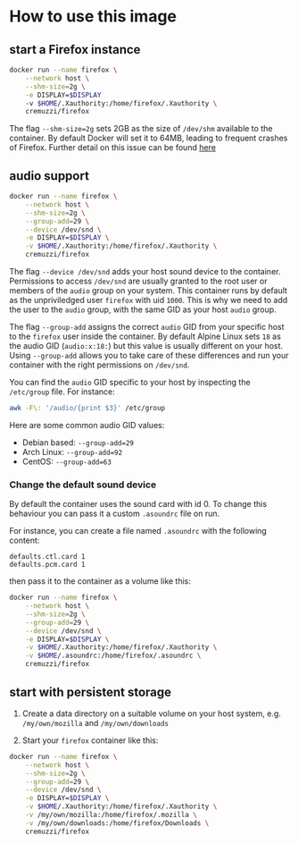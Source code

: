# How to use this image

## start a Firefox instance

```sh
docker run --name firefox \
    --network host \
    --shm-size=2g \
    -e DISPLAY=$DISPLAY
    -v $HOME/.Xauthority:/home/firefox/.Xauthority \
    cremuzzi/firefox
```

The flag `--shm-size=2g` sets 2GB as the size of `/dev/shm` available to the container.
By default Docker will set it to 64MB, leading to frequent crashes of Firefox.
Further detail on this issue can be found [here](https://bugzilla.mozilla.org/show_bug.cgi?id=1338771#c10)

## audio support

```sh
docker run --name firefox \
    --network host \
    --shm-size=2g \
    --group-add=29 \
    --device /dev/snd \
    -e DISPLAY=$DISPLAY \
    -v $HOME/.Xauthority:/home/firefox/.Xauthority \
    cremuzzi/firefox
```

The flag `--device /dev/snd` adds your host sound device to the container.
Permissions to access `/dev/snd` are usually granted to the root user or members of the `audio` group on your system.
This container runs by default as the unpriviledged user `firefox` with uid `1000`. This is why we need to add the user to the `audio` group, with the same GID as your host `audio` group.



The flag `--group-add` assigns the correct `audio` GID from your specific host to the `firefox` user inside the container.
By default Alpine Linux sets `18` as the audio GID (`audio:x:18:`) but this value is usually different on your host.
Using `--group-add` allows you to take care of these differences and run your container with the right permissions on `/dev/snd`.

You can find the `audio` GID specific to your host by inspecting the `/etc/group` file.
For instance:

```sh
awk -F\: '/audio/{print $3}' /etc/group
```

Here are some common audio GID values:

* Debian based: `--group-add=29`
* Arch Linux: `--group-add=92`
* CentOS: `--group-add=63`


### Change the default sound device

By default the container uses the sound card with id 0. To change this behaviour you can pass it a custom `.asoundrc` file on run.

For instance, you can create a file named `.asoundrc` with the following content:

```
defaults.ctl.card 1
defaults.pcm.card 1
```

then pass it to the container as a volume like this:

```sh
docker run --name firefox \
    --network host \
    --shm-size=2g \
    --group-add=29 \
    --device /dev/snd \
    -e DISPLAY=$DISPLAY \
    -v $HOME/.Xauthority:/home/firefox/.Xauthority \
    -v $HOME/.asoundrc:/home/firefox/.asoundrc \
    cremuzzi/firefox
```

## start with persistent storage

1. Create a data directory on a suitable volume on your host system, e.g. `/my/own/mozilla` and `/my/own/downloads`

2. Start your `firefox` container like this:

```sh
docker run --name firefox \
    --network host \
    --shm-size=2g \
    --group-add=29 \
    --device /dev/snd \
    -e DISPLAY=$DISPLAY \
    -v $HOME/.Xauthority:/home/firefox/.Xauthority \
    -v /my/own/mozilla:/home/firefox/.mozilla \
    -v /my/own/downloads:/home/firefox/Downloads \
    cremuzzi/firefox
```
